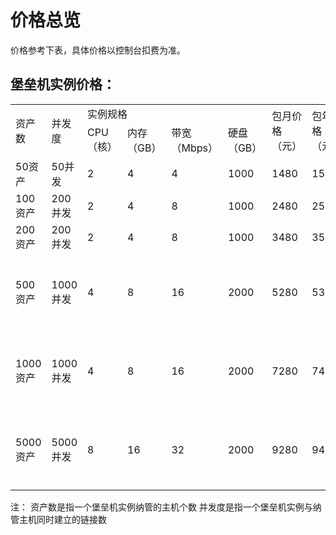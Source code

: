 # 价格总览

价格参考下表，具体价格以控制台扣费为准。

## 堡垒机实例价格：

<table>
   <tr>
      <td rowspan="2" colspan="1">资产数</td>
      <td rowspan="2" colspan="1">并发度</td>
      <td colspan="4">实例规格</td>
      <td rowspan="2" colspan="1">包月价格（元）</td>
      <td rowspan="2" colspan="1">包年价格（元）</td>
      <td rowspan="2" colspan="1">备注</td>
   </tr>
   <tr>
      <td>CPU（核）</td>
      <td>内存（GB）</td>
      <td>带宽（Mbps）</td> 
      <td>硬盘（GB）</td>    
   </tr>
   <tr>
      <td>50资产</td>
      <td>50并发</td>
      <td>2</td>
      <td>4</td>
      <td>4</td>
      <td>1000</td>
      <td>1480</td>
      <td>15096</td>
      <td></td>
   </tr>
   <tr>
      <td>100资产</td>
      <td>200并发</td>
      <td>2</td>
      <td>4</td>
      <td>8</td>
      <td>1000</td>
      <td>2480</td>
      <td>25296</td>
      <td></td>
   </tr>
   <tr>
      <td>200资产</td>
      <td>200并发</td>
      <td>2</td>
      <td>4</td>
      <td>8</td>
      <td>1000</td>
      <td>3480</td>
      <td>35496</td>
      <td></td>
   </tr>
   <tr>
      <td>500资产</td>
      <td>1000并发</td>
      <td>4</td>
      <td>8</td>
      <td>16</td>
      <td>2000</td>
      <td>5280</td>
      <td>53856</td>
      <td>高可用版本</td>
   </tr>
   <tr>
      <td>1000资产</td>
      <td>1000并发</td>
      <td>4</td>
      <td>8</td>
      <td>16</td>
      <td>2000</td>
      <td>7280</td>
      <td>74256</td>
      <td>高可用版本</td>
   </tr>
   <tr>
      <td>5000资产</td>
      <td>5000并发</td>
      <td>8</td>
      <td>16</td>
      <td>32</td>
      <td>2000</td>
      <td>9280</td>
      <td>94656</td>
      <td>高可用版本</td>
   </tr>
  </table>

  注：
     资产数是指一个堡垒机实例纳管的主机个数
     并发度是指一个堡垒机实例与纳管主机同时建立的链接数
